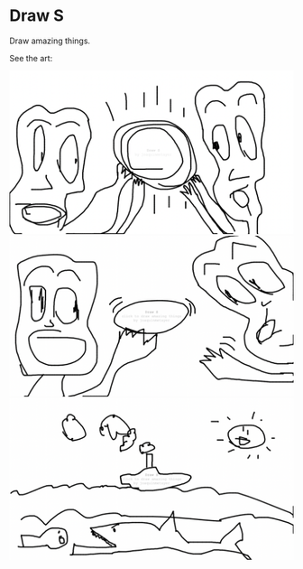 # Draw S

Draw amazing things.

See the art:

<img src="./02.png">
<img src="./03.png">
<img src="./04.png">
